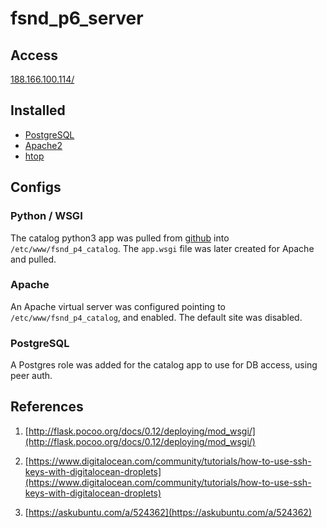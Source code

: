 # fsnd_p6_server

## Access

[188.166.100.114/](http://188.166.100.114/)

## Installed

* [PostgreSQL](https://www.postgresql.org/)
* [Apache2](https://httpd.apache.org/)
* [htop](http://hisham.hm/htop/)

## Configs

### Python / WSGI

The catalog python3 app was pulled from [github](https://github.com/arccoza/fsnd_p4_catalog) into `/etc/www/fsnd_p4_catalog`. The `app.wsgi` file was later created for Apache and pulled.

### Apache

An Apache virtual server was configured pointing to `/etc/www/fsnd_p4_catalog`, and enabled. The default site was disabled.

### PostgreSQL

A Postgres role was added for the catalog app to use for DB access, using peer auth.

## References

1. [http://flask.pocoo.org/docs/0.12/deploying/mod_wsgi/](http://flask.pocoo.org/docs/0.12/deploying/mod_wsgi/)

2. [https://www.digitalocean.com/community/tutorials/how-to-use-ssh-keys-with-digitalocean-droplets](https://www.digitalocean.com/community/tutorials/how-to-use-ssh-keys-with-digitalocean-droplets)

3. [https://askubuntu.com/a/524362](https://askubuntu.com/a/524362)

